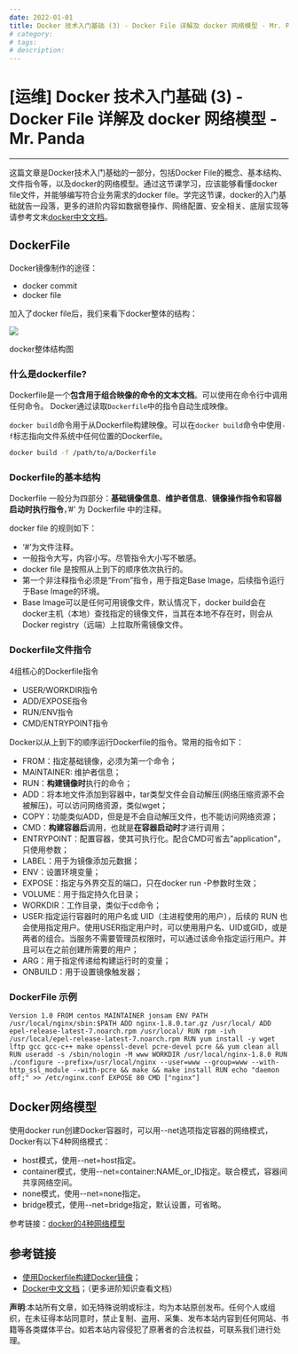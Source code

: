 ```yaml
---
date: 2022-01-01
title: Docker 技术入门基础 (3) - Docker File 详解及 docker 网络模型 - Mr. Panda
# category: 
# tags: 
# description:
---
```


# [运维] Docker 技术入门基础 (3) - Docker File 详解及 docker 网络模型 - Mr. Panda

---
这篇文章是Docker技术入门基础的一部分，包括Docker File的概念、基本结构、文件指令等，以及docker的网络模型。通过这节课学习，应该能够看懂docker file文件，并能够编写符合业务需求的docker file。学完这节课，docker的入门基础就告一段落，更多的进阶内容如数据卷操作、网络配置、安全相关、底层实现等请参考文末[docker中文文档](http://www.dockerinfo.net/document)。

## DockerFile

Docker镜像制作的途径：

-   docker commit
-   docker file

加入了docker file后，我们来看下docker整体的结构：

![](https://www.jonsam.site/wp-content/uploads/2021/06/1623508552-docker-%E7%BB%93%E6%9E%84%E6%A2%B3%E7%90%86.png)

docker整体结构图

### 什么是dockerfile?

Dockerfile是一个**包含用于组合映像的命令的文本文档**。可以使用在命令行中调用任何命令。 Docker通过读取`Dockerfile`中的指令自动生成映像。

`docker build`命令用于从Dockerfile构建映像。可以在`docker build`命令中使用`-f`标志指向文件系统中任何位置的Dockerfile。

```bash
docker build -f /path/to/a/Dockerfile
```

### Dockerfile的基本结构

Dockerfile 一般分为四部分：**基础镜像信息**、**维护者信息**、**镜像操作指令和容器启动时执行指令**，’#’ 为 Dockerfile 中的注释。

docker file 的规则如下：

-   ‘#’为文件注释。
-   一般指令大写，内容小写。尽管指令大小写不敏感。
-   docker file 是按照从上到下的顺序依次执行的。
-   第一个非注释指令必须是“From”指令，用于指定Base Image，后续指令运行于Base Image的环境。
-   Base Image可以是任何可用镜像文件，默认情况下，docker build会在docker主机（本地）查找指定的镜像文件，当其在本地不存在时，则会从Docker registry（远端）上拉取所需镜像文件。

### Dockerfile文件指令

4组核心的Dockerfile指令

-   USER/WORKDIR指令
-   ADD/EXPOSE指令
-   RUN/ENV指令
-   CMD/ENTRYPOINT指令

Docker以从上到下的顺序运行Dockerfile的指令。常用的指令如下：

-   FROM：指定基础镜像，必须为第一个命令；
-   MAINTAINER: 维护者信息；
-   RUN：**构建镜像时**执行的命令；
-   ADD：将本地文件添加到容器中，tar类型文件会自动解压(网络压缩资源不会被解压)，可以访问网络资源，类似wget；
-   COPY：功能类似ADD，但是是不会自动解压文件，也不能访问网络资源；
-   CMD：**构建容器后**调用，也就是**在容器启动时**才进行调用；
-   ENTRYPOINT：配置容器，使其可执行化。配合CMD可省去"application"，只使用参数；
-   LABEL：用于为镜像添加元数据；
-   ENV：设置环境变量；
-   EXPOSE：指定与外界交互的端口，只在docker run -P参数时生效；
-   VOLUME：用于指定持久化目录；
-   WORKDIR：工作目录，类似于cd命令；
-   USER:指定运行容器时的用户名或 UID（主进程使用的用户），后续的 RUN 也会使用指定用户。使用USER指定用户时，可以使用用户名、UID或GID，或是两者的组合。当服务不需要管理员权限时，可以通过该命令指定运行用户。并且可以在之前创建所需要的用户；
-   ARG：用于指定传递给构建运行时的变量；
-   ONBUILD：用于设置镜像触发器；

### DockerFile 示例

```docker
Version 1.0 FROM centos MAINTAINER jonsam ENV PATH /usr/local/nginx/sbin:$PATH ADD nginx-1.8.0.tar.gz /usr/local/ ADD epel-release-latest-7.noarch.rpm /usr/local/ RUN rpm -ivh /usr/local/epel-release-latest-7.noarch.rpm RUN yum install -y wget lftp gcc gcc-c++ make openssl-devel pcre-devel pcre && yum clean all RUN useradd -s /sbin/nologin -M www WORKDIR /usr/local/nginx-1.8.0 RUN ./configure --prefix=/usr/local/nginx --user=www --group=www --with-http_ssl_module --with-pcre && make && make install RUN echo "daemon off;" >> /etc/nginx.conf EXPOSE 80 CMD ["nginx"]
```

## Docker网络模型

使用docker run创建Docker容器时，可以用--net选项指定容器的网络模式，Docker有以下4种网络模式：

-   host模式，使用--net=host指定。
-   container模式，使用--net=container:NAME\_or\_ID指定。联合模式，容器间共享网络空间。
-   none模式，使用--net=none指定。
-   bridge模式，使用--net=bridge指定，默认设置，可省略。

参考链接：[docker的4种网络模型](https://www.cnblogs.com/yyxianren/p/10727736.html)

## 参考链接

-   [使用Dockerfile构建Docker镜像](https://www.jianshu.com/p/cbce69c7a52f)；
-   [Docker中文文档](http://www.dockerinfo.net/document)；（更多进阶知识查看文档）

**声明**:本站所有文章，如无特殊说明或标注，均为本站原创发布。任何个人或组织，在未征得本站同意时，禁止复制、盗用、采集、发布本站内容到任何网站、书籍等各类媒体平台。如若本站内容侵犯了原著者的合法权益，可联系我们进行处理。
